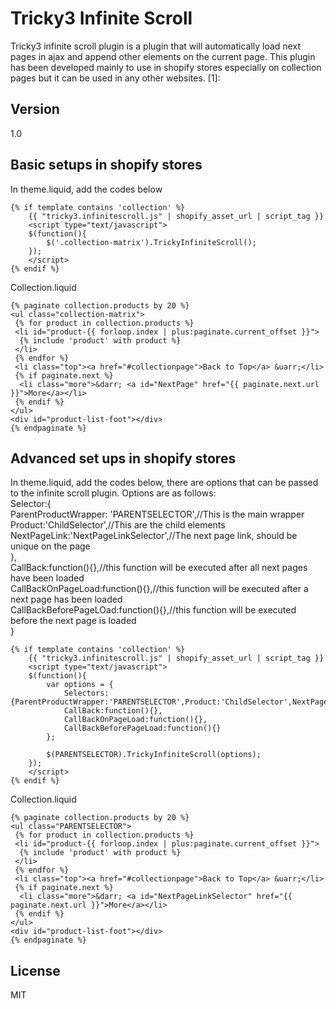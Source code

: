 Tricky3 Infinite Scroll
=========


Tricky3 infinite scroll plugin is a plugin that will automatically load next pages in ajax and append other elements on the current page. This plugin has been developed mainly to use in shopify stores especially on collection pages but it can be used in any other websites. [1]:


Version
----

1.0


Basic setups in shopify stores
--------------

In theme.liquid, add the codes below
```
{% if template contains 'collection' %}
    {{ "tricky3.infinitescroll.js" | shopify_asset_url | script_tag }}
    <script type="text/javascript">
	$(function(){
		$('.collection-matrix').TrickyInfiniteScroll();
	});
    </script>
{% endif %}
```


Collection.liquid
```
{% paginate collection.products by 20 %}
<ul class="collection-matrix">
 {% for product in collection.products %}
 <li id="product-{{ forloop.index | plus:paginate.current_offset }}">
  {% include 'product' with product %}
 </li> 
 {% endfor %}
 <li class="top"><a href="#collectionpage">Back to Top</a> &uarr;</li>        
 {% if paginate.next %}
  <li class="more">&darr; <a id="NextPage" href="{{ paginate.next.url }}">More</a></li>        
 {% endif %}
</ul>
<div id="product-list-foot"></div>
{% endpaginate %}
```

Advanced set ups in shopify stores
--------------

In theme.liquid, add the codes below, there are options that can be passed to the infinite scroll plugin.
Options are as follows:</br>
Selector:{
</br>
ParentProductWrapper: 'PARENTSELECTOR',//This is the main wrapper</br>
Product:'ChildSelector',//This are the child elements</br>
NextPageLink:'NextPageLinkSelector',//The next page link, should be unique on the page</br>
},</br>
CallBack:function(){},//this function will be executed after all next pages have been loaded</br>
CallBackOnPageLoad:function(){},//this function will be executed after a next page has been loaded</br>
CallBackBeforePageLOad:function(){},//this function will be executed before the next page is loaded</br>
}
```
{% if template contains 'collection' %}
    {{ "tricky3.infinitescroll.js" | shopify_asset_url | script_tag }}
    <script type="text/javascript">
    $(function(){
        var options = {
            Selectors:{ParentProductWrapper:'PARENTSELECTOR',Product:'ChildSelector',NextPageLink:'NextPageLinkSelector'},
            CallBack:function(){},
            CallBackOnPageLoad:function(){},
            CallBackBeforePageLoad:function(){}
        };
        
		$(PARENTSELECTOR).TrickyInfiniteScroll(options);
	});
    </script>
{% endif %}
```


Collection.liquid
```
{% paginate collection.products by 20 %}
<ul class="PARENTSELECTOR">
 {% for product in collection.products %}
 <li id="product-{{ forloop.index | plus:paginate.current_offset }}">
  {% include 'product' with product %}
 </li> 
 {% endfor %}
 <li class="top"><a href="#collectionpage">Back to Top</a> &uarr;</li>        
 {% if paginate.next %}
  <li class="more">&darr; <a id="NextPageLinkSelector" href="{{ paginate.next.url }}">More</a></li>        
 {% endif %}
</ul>
<div id="product-list-foot"></div>
{% endpaginate %}
```

License
----

MIT